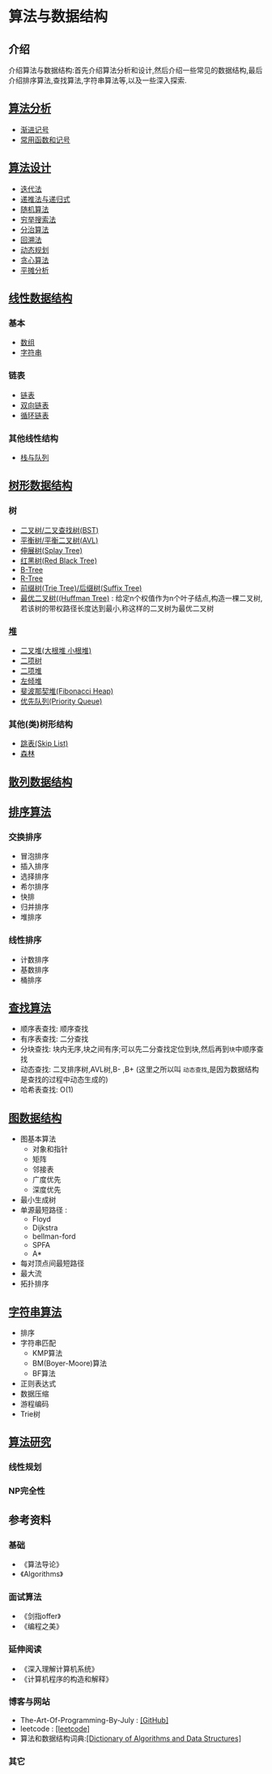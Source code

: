 # 算法与数据结构

## 介绍

介绍算法与数据结构:首先介绍算法分析和设计,然后介绍一些常见的数据结构,最后介绍排序算法,查找算法,字符串算法等,以及一些深入探索.

## [算法分析](./算法分析/README.md)

* [渐进记号](./算法分析/README.md#渐进记号)
* [常用函数和记号](./算法分析/README.md#常用函数和记号)

## [算法设计](./算法设计/README.md)

* [迭代法](./算法设计/iterative.md)
* [递推法与递归式](./算法设计/recursion.md)
* [随机算法](./算法设计/random.md)
* [穷举搜索法](./算法设计/brute-force-search.md)
* [分治算法](./算法设计/divide-and-conquer.md)
* [回溯法](./算法设计/backtracking.md)
* [动态规划](./算法设计/dynamic-programing.md)
* [贪心算法](./算法设计/greedy.md)
* [平摊分析](./算法设计/amortized-analysis.md)

## [线性数据结构](./线性数据结构/README.md)

### 基本

* [数组](./线性数据结构/1.Array.md)
* [字符串](./线性数据结构/2.String.md)

### 链表

* [链表](./线性数据结构/3.LinkedList.md)
* [双向链表](./线性数据结构/4.DoublyLinkedList.md)
* [循环链表](./线性数据结构/5.CircleLinkedList.md)

### 其他线性结构

* [栈与队列](./线性数据结构/6.StackAndQueue.md)

## [树形数据结构](./树形数据结构/README.md)

### 树

* [二叉树/二叉查找树(BST)](./树形数据结构/BinaryTree.md)
* [平衡树/平衡二叉树(AVL)](./树形数据结构/AVLTree.md)
* [伸展树(Splay Tree)](./树形数据结构/SplayTree.md)
* [红黑树(Red Black Tree)](./树形数据结构/RedBlackTree.md)
* [B-Tree](./树形数据结构/BTree.md)
* [R-Tree](./树形数据结构/RTree.md)
* [前缀树(Trie Tree)/后缀树(Suffix Tree)](./树形数据结构/TrieTreeAndSuffixTree.md)
* [最优二叉树((Huffman Tree)](./树形数据结构/HuffmanTree.md) : 给定n个权值作为n个叶子结点,构造一棵二叉树,若该树的带权路径长度达到最小,称这样的二叉树为最优二叉树

### [堆](./树形数据结构/Heap.md)

* [二叉堆(大根堆 小根堆)](./树形数据结构/Heap.md#二叉堆)
* [二项树](./树形数据结构/Heap.md#二项树)
* [二项堆](./树形数据结构/Heap.md#二项堆)
* [左倾堆](./树形数据结构/Heap.md#左倾堆)
* [斐波那契堆(Fibonacci Heap)](./树形数据结构/Heap.md#斐波那契堆)
* [优先队列(Priority Queue)](./树形数据结构/Heap.md#优先队列)

### 其他(类)树形结构

* [跳表(Skip List)](./树形数据结构/SkipList.md)
* [森林](./树形数据结构/Forest.md)

## [散列数据结构](./散列数据结构/README.md)

## [排序算法](./排序算法/README.md)

### 交换排序

* 冒泡排序
* 插入排序
* 选择排序
* 希尔排序
* 快排
* 归并排序
* 堆排序

### 线性排序

* 计数排序
* 基数排序
* 桶排序
  
## [查找算法](./查找算法/README.md)

* 顺序表查找: 顺序查找  
* 有序表查找: 二分查找  
* 分块查找: 块内无序,块之间有序;可以先二分查找定位到块,然后再到`块`中顺序查找  
* 动态查找: 二叉排序树,AVL树,B- ,B+ (这里之所以叫 `动态查找`,是因为数据结构是查找的过程中动态生成的)
* 哈希表查找: O(1)

## [图数据结构](./图数据结构/README.md)

* 图基本算法
  * 对象和指针
  * 矩阵
  * 邻接表
  * 广度优先
  * 深度优先
* 最小生成树
* 单源最短路径 :
  * Floyd
  * Dijkstra
  * bellman-ford
  * SPFA
  * A*
* 每对顶点间最短路径
* 最大流
* 拓扑排序

## [字符串算法](./字符串算法/README.md)

* 排序
* 字符串匹配
  * KMP算法  
  * BM(Boyer-Moore)算法  
  * BF算法
* 正则表达式
* 数据压缩
* 游程编码
* Trie树

## [算法研究](./算法研究/README.md)

### 线性规划

### NP完全性

## 参考资料

### 基础

* 《算法导论》
* 《Algorithms》

### 面试算法

* 《剑指offer》
* 《编程之美》

### 延伸阅读

* 《深入理解计算机系统》
* 《计算机程序的构造和解释》

### 博客与网站

* The-Art-Of-Programming-By-July : [\[GitHub\]](https:/github.com/julycoding/The-Art-Of-Programming-By-July)
* leetcode : [[leetcode]](http:/leetcode.com/)
* 算法和数据结构词典:[[Dictionary of Algorithms and Data Structures]](https:/xlinux.nist.gov/dads/)

### 其它